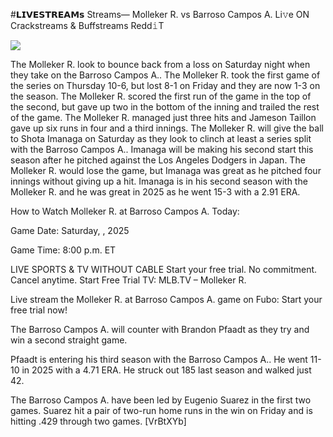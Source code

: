 #𝗟𝗜𝗩𝗘𝗦𝗧𝗥𝗘𝗔𝗠𝘀 Streams— Molleker R. vs Barroso Campos A. Li𝚟e ON Crackstreams & Buffstreams Redd𝚒T  
  
  
[![](https://i.imgur.com/qSNzIqt.png)](https://movie.rssnews.media/qTnZypYNJ.php)  
  
The Molleker R. look to bounce back from a loss on Saturday night when they take on the Barroso Campos A.. The Molleker R. took the first game of the series on Thursday 10-6, but lost 8-1 on Friday and they are now 1-3 on the season. The Molleker R. scored the first run of the game in the top of the second, but gave up two in the bottom of the inning and trailed the rest of the game. The Molleker R. managed just three hits and Jameson Taillon gave up six runs in four and a third innings. The Molleker R. will give the ball to Shota Imanaga on Saturday as they look to clinch at least a series split with the Barroso Campos A.. Imanaga will be making his second start this season after he pitched against the Los Angeles Dodgers in Japan. The Molleker R. would lose the game, but Imanaga was great as he pitched four innings without giving up a hit. Imanaga is in his second season with the Molleker R. and he was great in 2025 as he went 15-3 with a 2.91 ERA.

How to Watch Molleker R. at Barroso Campos A. Today:

Game Date: Saturday, , 2025

Game Time: 8:00 p.m. ET

LIVE SPORTS & TV WITHOUT CABLE
Start your free trial. No commitment. Cancel anytime.
Start Free Trial
TV: MLB.TV – Molleker R.

Live stream the Molleker R. at Barroso Campos A. game on Fubo: Start your free trial now!

The Barroso Campos A. will counter with Brandon Pfaadt as they try and win a second straight game.

Pfaadt is entering his third season with the Barroso Campos A.. He went 11-10 in 2025 with a 4.71 ERA. He struck out 185 last season and walked just 42.

The Barroso Campos A. have been led by Eugenio Suarez in the first two games. Suarez hit a pair of two-run home runs in the win on Friday and is hitting .429 through two games. [VrBtXYb]